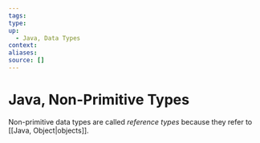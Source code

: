 ```yaml
---
tags:
type:
up:
  - Java, Data Types
context:
aliases:
source: []
---
```


# Java, Non-Primitive Types

Non-primitive data types are called _reference types_ because they refer to [[Java, Object|objects]].
